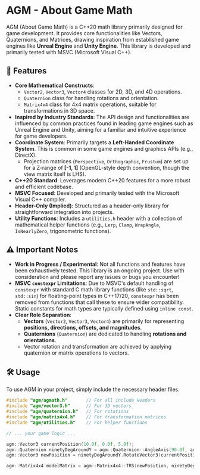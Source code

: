 # AGM - About Game Math

AGM (About Game Math) is a C++20 math library primarily designed for game development. It provides core functionalities like Vectors, Quaternions, and Matrices, drawing inspiration from established game engines like **Unreal Engine** and **Unity Engine**. This library is developed and primarily tested with MSVC (Microsoft Visual C++).

## 🌟 Features

* **Core Mathematical Constructs**:
    * `Vector2`, `Vector3`, `Vector4` classes for 2D, 3D, and 4D operations.
    * `Quaternion` class for handling rotations and orientation.
    * `Matrix4x4` class for 4x4 matrix operations, suitable for transformations in 3D space.
* **Inspired by Industry Standards**: The API design and functionalities are influenced by common practices found in leading game engines such as Unreal Engine and Unity, aiming for a familiar and intuitive experience for game developers.
* **Coordinate System**: Primarily targets a **Left-Handed Coordinate System**. This is common in some game engines and graphics APIs (e.g., DirectX).
    * Projection matrices (`Perspective`, `Orthographic`, `Frustum`) are set up for a Z-range of **\[-1, 1]** (OpenGL-style depth convention, though the view matrix itself is LHS).
* **C++20 Standard**: Leverages modern C++20 features for a more robust and efficient codebase.
* **MSVC Focused**: Developed and primarily tested with the Microsoft Visual C++ compiler.
* **Header-Only (Implied)**: Structured as a header-only library for straightforward integration into projects.
* **Utility Functions**: Includes a `utilities.h` header with a collection of mathematical helper functions (e.g., `Lerp`, `Clamp`, `WrapAngle`, `IsNearlyZero`, trigonometric functions).

## ⚠️ Important Notes

* **Work in Progress / Experimental**: Not all functions and features have been exhaustively tested. This library is an ongoing project. Use with consideration and please report any issues or bugs you encounter!
* **MSVC `constexpr` Limitations**: Due to MSVC's default handling of `constexpr` with standard C math library functions (like `std::sqrt`, `std::sin`) for floating-point types in C++17/20, `constexpr` has been removed from functions that call these to ensure wider compatibility. Static constants for math types are typically defined using `inline const`.
* **Clear Role Separation**:
    * **Vectors** (`Vector2`, `Vector3`, `Vector4`) are primarily for representing **positions, directions, offsets, and magnitudes**.
    * **Quaternions** (`Quaternion`) are dedicated to handling **rotations and orientations**.
    * Vector rotation and transformation are achieved by applying quaternion or matrix operations to vectors.

## 🛠️ Usage

To use AGM in your project, simply include the necessary header files.

```cpp
#include "agm/agmath.h"       // For all include Headers
#include "agm/vector3.h"      // For 3D vectors
#include "agm/quaternion.h"   // For rotations
#include "agm/matrix4x4.h"    // For transformation matrices
#include "agm/utilities.h"    // For helper functions

// ... your game logic ...

agm::Vector3 currentPosition(10.0f, 0.0f, 5.0f);
agm::Quaternion ninetyDegAroundY = agm::Quaternion::AngleAxis(90.0f, agm::Vector3::UP);
agm::Vector3 newPosition = ninetyDegAroundY.RotateVector3(currentPosition);

agm::Matrix4x4 modelMatrix = agm::Matrix4x4::TRS(newPosition, ninetyDegAroundY, agm::Vector3::ONE);
